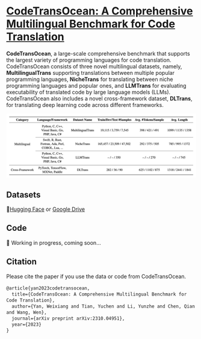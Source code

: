# [CodeTransOcean: A Comprehensive Multilingual Benchmark for Code Translation](https://arxiv.org/abs/2310.04951)

**CodeTransOcean**, a large-scale comprehensive benchmark that supports the largest variety of programming languages for code translation. CodeTransOcean consists of three novel multilingual datasets, namely, **MultilingualTrans** supporting translations between multiple popular programming languages, **NicheTrans** for translating between niche programming languages and popular ones, and **LLMTrans** for evaluating executability of translated code by large language models (LLMs). CodeTransOcean also includes a novel cross-framework dataset, **DLTrans**, for translating deep learning code across different frameworks.


<div align="center">
  <img src="./images/codetransocean.png">
</div>


## Datasets
🤗[Hugging Face](https://huggingface.co/datasets/WeixiangYan/CodeTransOcean) or [Google Drive](https://drive.google.com/file/d/1xw6Edqf_nknKoei_LC49n4EtvNQezKGe/view?usp=sharing)


## Code
🚧 Working in progress, coming soon...

## Citation
Please cite the paper if you use the data or code from CodeTransOcean.
```
@article{yan2023codetransocean,
  title={CodeTransOcean: A Comprehensive Multilingual Benchmark for Code Translation},
  author={Yan, Weixiang and Tian, Yuchen and Li, Yunzhe and Chen, Qian and Wang, Wen},
  journal={arXiv preprint arXiv:2310.04951},
  year={2023}
}
```
